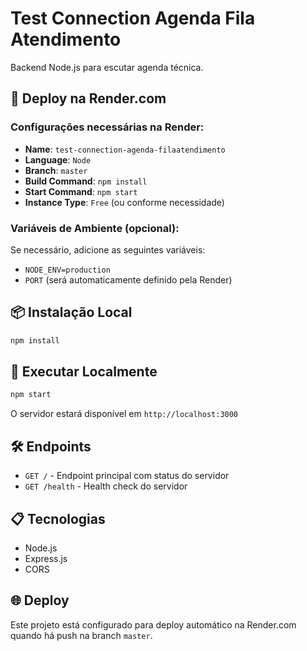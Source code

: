 # Test Connection Agenda Fila Atendimento

Backend Node.js para escutar agenda técnica.

## 🚀 Deploy na Render.com

### Configurações necessárias na Render:

- **Name**: `test-connection-agenda-filaatendimento`
- **Language**: `Node`
- **Branch**: `master`
- **Build Command**: `npm install`
- **Start Command**: `npm start`
- **Instance Type**: `Free` (ou conforme necessidade)

### Variáveis de Ambiente (opcional):

Se necessário, adicione as seguintes variáveis:
- `NODE_ENV=production`
- `PORT` (será automaticamente definido pela Render)

## 📦 Instalação Local

```bash
npm install
```

## 🔧 Executar Localmente

```bash
npm start
```

O servidor estará disponível em `http://localhost:3000`

## 🛠️ Endpoints

- `GET /` - Endpoint principal com status do servidor
- `GET /health` - Health check do servidor

## 📋 Tecnologias

- Node.js
- Express.js
- CORS

## 🌐 Deploy

Este projeto está configurado para deploy automático na Render.com quando há push na branch `master`.
